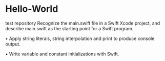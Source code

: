 # Hello-World
test repository
Recognize the main.swift file in a Swift Xcode project, and describe main.swift as
the starting point for a Swift program.

• Apply string literals, string interpolation and print to produce console output.

• Write variable and constant initializations with Swift.
